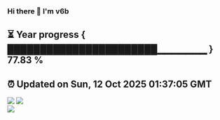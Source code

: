 ### Hi there 👋  I'm v6b  
⏳ Year progress { ███████████████████████▁▁▁▁▁▁▁ } 77.83 %
---
⏰ Updated on Sun, 12 Oct 2025 01:37:05 GMT
---
![](https://github-readme-stats.vercel.app/api?username=v6b&bg_color=30,e96443,904e95&title_color=fff&text_color=fff&layout=compact)
![](https://github-readme-stats.vercel.app/api/top-langs/?username=v6b&layout=compact&bg_color=30,e96443,904e95&title_color=fff&text_color=fff)  
![](https://gcore.jsdelivr.net/gh/v6b/v6b@main/assets/github-contribution-grid-snake.svg)

